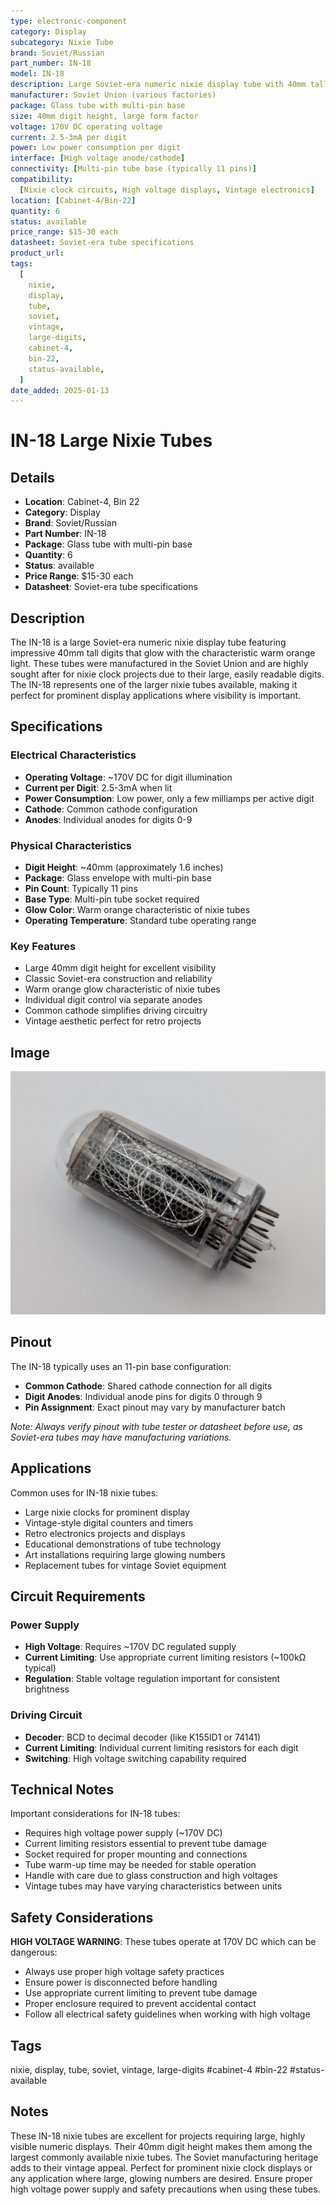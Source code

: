 ```yaml
---
type: electronic-component
category: Display
subcategory: Nixie Tube
brand: Soviet/Russian
part_number: IN-18
model: IN-18
description: Large Soviet-era numeric nixie display tube with 40mm tall digits
manufacturer: Soviet Union (various factories)
package: Glass tube with multi-pin base
size: 40mm digit height, large form factor
voltage: 170V DC operating voltage
current: 2.5-3mA per digit
power: Low power consumption per digit
interface: [High voltage anode/cathode]
connectivity: [Multi-pin tube base (typically 11 pins)]
compatibility:
  [Nixie clock circuits, High voltage displays, Vintage electronics]
location: [Cabinet-4/Bin-22]
quantity: 6
status: available
price_range: $15-30 each
datasheet: Soviet-era tube specifications
product_url:
tags:
  [
    nixie,
    display,
    tube,
    soviet,
    vintage,
    large-digits,
    cabinet-4,
    bin-22,
    status-available,
  ]
date_added: 2025-01-13
---
```


# IN-18 Large Nixie Tubes

## Details

- **Location**: Cabinet-4, Bin 22
- **Category**: Display
- **Brand**: Soviet/Russian
- **Part Number**: IN-18
- **Package**: Glass tube with multi-pin base
- **Quantity**: 6
- **Status**: available
- **Price Range**: $15-30 each
- **Datasheet**: Soviet-era tube specifications

## Description

The IN-18 is a large Soviet-era numeric nixie display tube featuring impressive 40mm tall digits that glow with the characteristic warm orange light. These tubes were manufactured in the Soviet Union and are highly sought after for nixie clock projects due to their large, easily readable digits. The IN-18 represents one of the larger nixie tubes available, making it perfect for prominent display applications where visibility is important.

## Specifications

### Electrical Characteristics

- **Operating Voltage**: ~170V DC for digit illumination
- **Current per Digit**: 2.5-3mA when lit
- **Power Consumption**: Low power, only a few milliamps per active digit
- **Cathode**: Common cathode configuration
- **Anodes**: Individual anodes for digits 0-9

### Physical Characteristics

- **Digit Height**: ~40mm (approximately 1.6 inches)
- **Package**: Glass envelope with multi-pin base
- **Pin Count**: Typically 11 pins
- **Base Type**: Multi-pin tube socket required
- **Glow Color**: Warm orange characteristic of nixie tubes
- **Operating Temperature**: Standard tube operating range

### Key Features

- Large 40mm digit height for excellent visibility
- Classic Soviet-era construction and reliability
- Warm orange glow characteristic of nixie tubes
- Individual digit control via separate anodes
- Common cathode simplifies driving circuitry
- Vintage aesthetic perfect for retro projects

## Image

![IN-18 Large Nixie Tubes](../attachments/in-18-nixie-tube-display.jpg)

## Pinout

The IN-18 typically uses an 11-pin base configuration:

- **Common Cathode**: Shared cathode connection for all digits
- **Digit Anodes**: Individual anode pins for digits 0 through 9
- **Pin Assignment**: Exact pinout may vary by manufacturer batch

_Note: Always verify pinout with tube tester or datasheet before use, as Soviet-era tubes may have manufacturing variations._

## Applications

Common uses for IN-18 nixie tubes:

- Large nixie clocks for prominent display
- Vintage-style digital counters and timers
- Retro electronics projects and displays
- Educational demonstrations of tube technology
- Art installations requiring large glowing numbers
- Replacement tubes for vintage Soviet equipment

## Circuit Requirements

### Power Supply

- **High Voltage**: Requires ~170V DC regulated supply
- **Current Limiting**: Use appropriate current limiting resistors (~100kΩ typical)
- **Regulation**: Stable voltage regulation important for consistent brightness

### Driving Circuit

- **Decoder**: BCD to decimal decoder (like K155ID1 or 74141)
- **Current Limiting**: Individual current limiting resistors for each digit
- **Switching**: High voltage switching capability required

## Technical Notes

Important considerations for IN-18 tubes:

- Requires high voltage power supply (~170V DC)
- Current limiting resistors essential to prevent tube damage
- Socket required for proper mounting and connections
- Tube warm-up time may be needed for stable operation
- Handle with care due to glass construction and high voltages
- Vintage tubes may have varying characteristics between units

## Safety Considerations

**HIGH VOLTAGE WARNING**: These tubes operate at 170V DC which can be dangerous:

- Always use proper high voltage safety practices
- Ensure power is disconnected before handling
- Use appropriate current limiting to prevent tube damage
- Proper enclosure required to prevent accidental contact
- Follow all electrical safety guidelines when working with high voltage

## Tags

nixie, display, tube, soviet, vintage, large-digits #cabinet-4 #bin-22 #status-available

## Notes

These IN-18 nixie tubes are excellent for projects requiring large, highly visible numeric displays. Their 40mm digit height makes them among the largest commonly available nixie tubes. The Soviet manufacturing heritage adds to their vintage appeal. Perfect for prominent nixie clock displays or any application where large, glowing numbers are desired. Ensure proper high voltage power supply and safety precautions when using these tubes.
